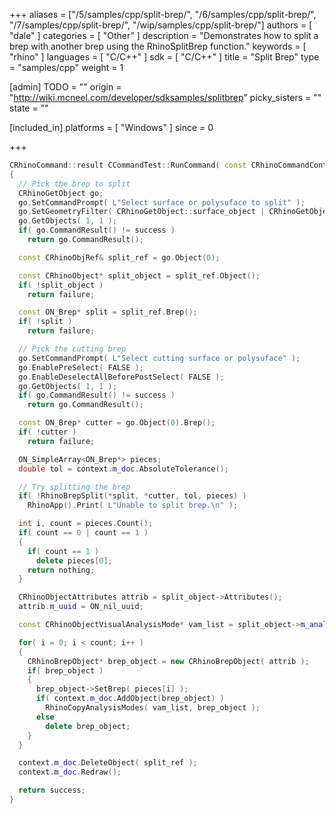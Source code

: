 +++
aliases = ["/5/samples/cpp/split-brep/", "/6/samples/cpp/split-brep/", "/7/samples/cpp/split-brep/", "/wip/samples/cpp/split-brep/"]
authors = [ "dale" ]
categories = [ "Other" ]
description = "Demonstrates how to split a brep with another brep using the RhinoSplitBrep function."
keywords = [ "rhino" ]
languages = [ "C/C++" ]
sdk = [ "C/C++" ]
title = "Split Brep"
type = "samples/cpp"
weight = 1

[admin]
TODO = ""
origin = "http://wiki.mcneel.com/developer/sdksamples/splitbrep"
picky_sisters = ""
state = ""

[included_in]
platforms = [ "Windows" ]
since = 0

+++

```cpp
CRhinoCommand::result CCommandTest::RunCommand( const CRhinoCommandContext& context )
{
  // Pick the brep to split
  CRhinoGetObject go;
  go.SetCommandPrompt( L"Select surface or polysuface to split" );
  go.SetGeometryFilter( CRhinoGetObject::surface_object | CRhinoGetObject::polysrf_object );
  go.GetObjects( 1, 1 );
  if( go.CommandResult() != success )
    return go.CommandResult();

  const CRhinoObjRef& split_ref = go.Object(0);

  const CRhinoObject* split_object = split_ref.Object();
  if( !split_object )
    return failure;

  const ON_Brep* split = split_ref.Brep();
  if( !split )
    return failure;

  // Pick the cutting brep
  go.SetCommandPrompt( L"Select cutting surface or polysuface" );
  go.EnablePreSelect( FALSE );
  go.EnableDeselectAllBeforePostSelect( FALSE );
  go.GetObjects( 1, 1 );
  if( go.CommandResult() != success )
    return go.CommandResult();

  const ON_Brep* cutter = go.Object(0).Brep();
  if( !cutter )
    return failure;

  ON_SimpleArray<ON_Brep*> pieces;
  double tol = context.m_doc.AbsoluteTolerance();

  // Try splitting the brep
  if( !RhinoBrepSplit(*split, *cutter, tol, pieces) )
    RhinoApp().Print( L"Unable to split brep.\n" );

  int i, count = pieces.Count();
  if( count == 0 | count == 1 )
  {
    if( count == 1 )
      delete pieces[0];
    return nothing;
  }

  CRhinoObjectAttributes attrib = split_object->Attributes();
  attrib.m_uuid = ON_nil_uuid;

  const CRhinoObjectVisualAnalysisMode* vam_list = split_object->m_analysis_mode_list;

  for( i = 0; i < count; i++ )
  {
    CRhinoBrepObject* brep_object = new CRhinoBrepObject( attrib );
    if( brep_object )
    {
      brep_object->SetBrep( pieces[i] );
      if( context.m_doc.AddObject(brep_object) )
        RhinoCopyAnalysisModes( vam_list, brep_object );
      else
        delete brep_object;
    }
  }

  context.m_doc.DeleteObject( split_ref );
  context.m_doc.Redraw();

  return success;
}
```
